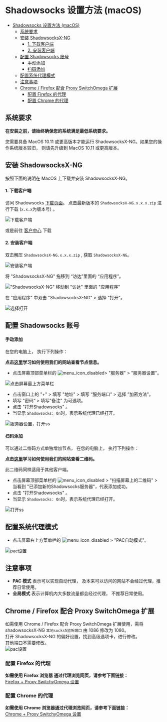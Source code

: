 # Shadowsocks 设置方法 (macOS)
- [Shadowsocks 设置方法 (macOS)](#shadowsocks-设置方法-macos)
  - [系统要求](#系统要求)
  - [安装 ShadowsocksX-NG](#安装-shadowsocksx-ng)
      - [1. 下载客户端](#1-下载客户端)
      - [2. 安装客户端](#2-安装客户端)
  - [配置 Shadowsocks 账号](#配置-shadowsocks-账号)
      - [手动添加](#手动添加)
      - [扫码添加](#扫码添加)
  - [配置系统代理模式](#配置系统代理模式)
  - [注意事项](#注意事项)
  - [Chrome / Firefox 配合 Proxy SwitchOmega 扩展](#chrome--firefox-配合-proxy-switchomega-扩展)
    - [配置 Firefox 的代理](#配置-firefox-的代理)
    - [配置 Chrome 的代理](#配置-chrome-的代理)


## 系统要求
**在安装之前，请始终确保您的系统满足最低系统要求。**

您需要具备 MacOS 10.11 或更高版本才能运行 ShadowsocksX-NG。如果您的操作系统版本较旧， 则请先升级到 MacOS 10.11 或更高版本。

## 安装 ShadowsocksX-NG
按照下面的说明在 MacOS 上下载并安装 ShadowsocksX-NG。

#### 1. 下载客户端

访问 Shadowsocks [下载页面](https://github.com/shadowsocks/ShadowsocksX-NG/releases/)。
点击最新版本的 `ShadowsocksX-NG.x.x.x.zip` 进行下载 (`x.x.x`为版本号) 。

![下载客户端](../../assets/images/mac-shadowsockDownload.png)

或是前往 [客户中心](https://order.shadowsocks.nl/index.php?rp=/download/category/1/Shadowsocks-.html) 下载

#### 2. 安装客户端

双击解压 `ShadowsocksX-NG.x.x.x.zip` , 获取 `ShadowsocksX-NG`。

![安装客户端](../../assets/images/mac-shadowsocksIcon.png)

将 "ShadowsocksX-NG" 拖移到 “访达”里面的 “应用程序”。

!["ShadowsocksX-NG" 移动到 "访达" 里面的 "应用程序"](../../assets/images/mac-shadowsocksDrag.gif)

在 "应用程序" 中双击 "ShadowsocksX-NG" > 选择 "打开"。

![选择打开](../../assets/images/mac-NGprompt.png)

## 配置 Shadowsocks 账号

#### 手动添加
在您的电脑上， 执行下列操作：

**点击[这里](../../zh_CN/introduction-of-client-portal.md)学习如何使用我们的网站查看节点信息。**

* 点击屏幕顶部菜单栏的 ![menu_icon_disabled](../../assets/images/mac-menu_icon_disabled.png)> "服务器" > "服务器设置"。

![点击屏幕最上方菜单栏](../../assets/images/mac-menubar.png)

* 点击窗口上的 "+" > 填写 "地址" > 填写 “服务端口" > 选择 ”加密方法"。
* 填写 "密码“ > 填写"备注" 为可选项。
* 点击 "打开Shadowsocks" 。
* 当显示 `Shadowsocks: On`时，表示系统代理已经打开。

![服务器设置，打开ss](../../assets/images/mac-shadowsocksSetting.png)

#### 扫码添加  
可以通过二维码方式单独增加节点， 在您的电脑上， 执行下列操作：

**点击[这里](../../zh_CN/introduction-of-client-portal.md)学习如何使用我们的网站查看二维码。**

此二维码同样适用于其他客户端。

* 点击屏幕顶部菜单栏的 ![menu_icon_disabled](../../assets/images/mac-menu_icon_disabled.png) > "扫描屏幕上的二维码" > 当看到 "已添加新的Shadowsocks服务器"，代表添加成功。
* 点击 "打开Shadowsocks" 。
* 当显示 `Shadowsocks: On`时，表示系统代理已经打开。

![打开ss](../../assets/images/mac-QR.png)

## 配置系统代理模式
*  点击屏幕右上方菜单栏的 ![menu_icon_disabled](../../assets/images/mac-menu_icon_disabled.png)  > "PAC自动模式"。

![pac设置](../../assets/images/mac-pac.png)

## 注意事项
* **PAC 模式** 表示可以实现自动代理， 及本来可以访问的网站不会经过代理，推荐日常使用。
* **全局模式** 表示计算机内大多数流量都会经过代理， 不推荐日常使用。

## Chrome / Firefox 配合 Proxy SwitchOmega 扩展
如需使用 Chrome / Firefox 配合 Proxy SwitchOmega 扩展使用，需将 shadowsocksX-NG `本地socks5监听端口` 由 1086 修改为 1080。  
打开 ShadowsocksX-NG 的偏好设置，找到高级选项卡，进行修改。  
其他端口不需要修改。  
![pac设置](../../assets/images/mac-xng-1080.png)


### 配置 Firefox 的代理

**如需使用 Firefox 浏览器	通过代理浏览网页，请参考下面链接：**  
[Firefox + Proxy SwitchyOmega 设置](../../zh_CN/browser/firefox-setup-guide.md)


### 配置 Chrome 的代理

**如需使用 Chrome 浏览器通过代理浏览网页，请参考下面链接：**  
[Chrome + Proxy SwitchyOmega 设置](../../zh_CN/browser/chrome-setup-guide.md)
